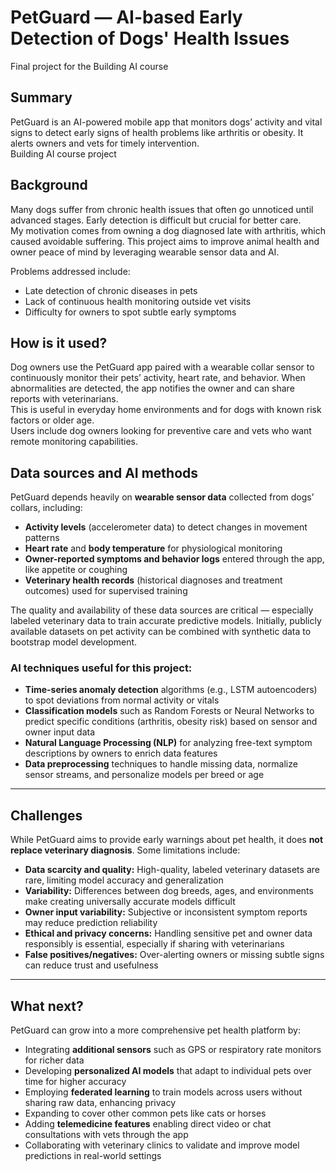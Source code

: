 # PetGuard — AI-based Early Detection of Dogs' Health Issues

Final project for the Building AI course

## Summary

PetGuard is an AI-powered mobile app that monitors dogs’ activity and vital signs to detect early signs of health problems like arthritis or obesity. It alerts owners and vets for timely intervention.  
Building AI course project

## Background

Many dogs suffer from chronic health issues that often go unnoticed until advanced stages. Early detection is difficult but crucial for better care.  
My motivation comes from owning a dog diagnosed late with arthritis, which caused avoidable suffering. This project aims to improve animal health and owner peace of mind by leveraging wearable sensor data and AI.  

Problems addressed include:  
* Late detection of chronic diseases in pets  
* Lack of continuous health monitoring outside vet visits  
* Difficulty for owners to spot subtle early symptoms  

## How is it used?

Dog owners use the PetGuard app paired with a wearable collar sensor to continuously monitor their pets’ activity, heart rate, and behavior. When abnormalities are detected, the app notifies the owner and can share reports with veterinarians.  
This is useful in everyday home environments and for dogs with known risk factors or older age.  
Users include dog owners looking for preventive care and vets who want remote monitoring capabilities.  

## Data sources and AI methods

PetGuard depends heavily on **wearable sensor data** collected from dogs’ collars, including:

* **Activity levels** (accelerometer data) to detect changes in movement patterns  
* **Heart rate** and **body temperature** for physiological monitoring  
* **Owner-reported symptoms and behavior logs** entered through the app, like appetite or coughing  
* **Veterinary health records** (historical diagnoses and treatment outcomes) used for supervised training  

The quality and availability of these data sources are critical — especially labeled veterinary data to train accurate predictive models. Initially, publicly available datasets on pet activity can be combined with synthetic data to bootstrap model development.

### AI techniques useful for this project:

* **Time-series anomaly detection** algorithms (e.g., LSTM autoencoders) to spot deviations from normal activity or vitals  
* **Classification models** such as Random Forests or Neural Networks to predict specific conditions (arthritis, obesity risk) based on sensor and owner input data  
* **Natural Language Processing (NLP)** for analyzing free-text symptom descriptions by owners to enrich data features  
* **Data preprocessing** techniques to handle missing data, normalize sensor streams, and personalize models per breed or age  

---

## Challenges

While PetGuard aims to provide early warnings about pet health, it does **not replace veterinary diagnosis**. Some limitations include:

* **Data scarcity and quality:** High-quality, labeled veterinary datasets are rare, limiting model accuracy and generalization  
* **Variability:** Differences between dog breeds, ages, and environments make creating universally accurate models difficult  
* **Owner input variability:** Subjective or inconsistent symptom reports may reduce prediction reliability  
* **Ethical and privacy concerns:** Handling sensitive pet and owner data responsibly is essential, especially if sharing with veterinarians  
* **False positives/negatives:** Over-alerting owners or missing subtle signs can reduce trust and usefulness  

---

## What next?

PetGuard can grow into a more comprehensive pet health platform by:

* Integrating **additional sensors** such as GPS or respiratory rate monitors for richer data  
* Developing **personalized AI models** that adapt to individual pets over time for higher accuracy  
* Employing **federated learning** to train models across users without sharing raw data, enhancing privacy  
* Expanding to cover other common pets like cats or horses  
* Adding **telemedicine features** enabling direct video or chat consultations with vets through the app  
* Collaborating with veterinary clinics to validate and improve model predictions in real-world settings  
